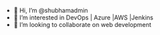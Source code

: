 - 👋 Hi, I’m @shubhamadmin
- 👀 I’m interested in DevOps | Azure |AWS |Jenkins
- 💞️ I’m looking to collaborate on web development
